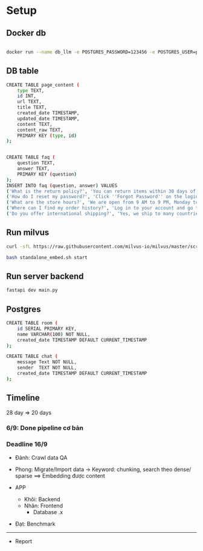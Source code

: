 # Setup

## Docker db

```bash

docker run --name db_llm -e POSTGRES_PASSWORD=123456 -e POSTGRES_USER=postgres -e POSTGRES_DB=db_llm -p 5432:5432 -d postgres
```

## DB table

```bash
CREATE TABLE page_content (
    type TEXT,
    id INT,
    url TEXT,
    title TEXT,
    created_date TIMESTAMP,
    updated_date TIMESTAMP,
    content TEXT,
    content_raw TEXT,
    PRIMARY KEY (type, id)
);


CREATE TABLE faq (
    question TEXT,
    answer TEXT,
    PRIMARY KEY (question)
);
INSERT INTO faq (question, answer) VALUES
('What is the return policy?', 'You can return items within 30 days of purchase.'),
('How do I reset my password?', 'Click ''Forgot Password'' on the login page.'),
('What are the store hours?', 'We are open from 9 AM to 9 PM, Monday to Saturday.'),
('Where can I find my order history?', 'Log in to your account and go to ''Order History''.'),
('Do you offer international shipping?', 'Yes, we ship to many countries worldwide.');

```

## Run milvus

```sh
curl -sfL https://raw.githubusercontent.com/milvus-io/milvus/master/scripts/standalone_embed.sh -o standalone_embed.sh

bash standalone_embed.sh start

```


## Run server backend

```sh
fastapi dev main.py
```


## Postgres 

```sh
CREATE TABLE room (
    id SERIAL PRIMARY KEY,
    name VARCHAR(100) NOT NULL,
    created_date TIMESTAMP DEFAULT CURRENT_TIMESTAMP
);

CREATE TABLE chat (
    message Text NOT NULL,
    sender  TEXT NOT NULL,
    created_date TIMESTAMP DEFAULT CURRENT_TIMESTAMP
);
```

## Timeline
28 day
=> 20 days

### 6/9: Done pipeline cơ bản

### Deadline 16/9

- Đảnh: Crawl data QA

- Phong: Migrate/Import data -> Keyword: chunking, search theo dense/ sparse
==> Embedding được content

- APP
    + Khôi: Backend
    + Nhân: Frontend
        - Database .x

- Đạt: Benchmark


*****
- Report 


